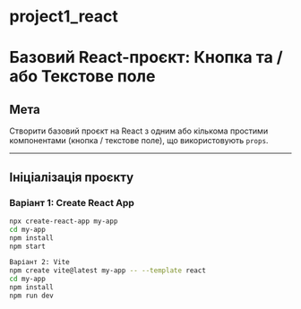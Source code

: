 # project1_react
# Базовий React-проєкт: Кнопка та / або Текстове поле

##  Мета
Створити базовий проєкт на React з одним або кількома простими компонентами (кнопка / текстове поле), що використовують `props`.

---

##  Ініціалізація проєкту

### Варіант 1: Create React App
```bash
npx create-react-app my-app
cd my-app
npm install
npm start

Варіант 2: Vite
npm create vite@latest my-app -- --template react
cd my-app
npm install
npm run dev
